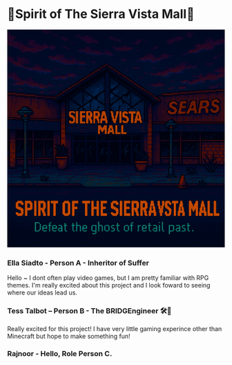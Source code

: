 # 👻Spirit of The Sierra Vista Mall👻 
![TitleImage](images/titleimage.png)

### Ella Siadto - Person A - Inheritor of Suffer  
Hello ~ I dont often play video games, but I am pretty familiar with RPG themes. I'm really excited about this project and I look foward to seeing where our ideas lead us. 
    
### Tess Talbot – Person B - The BRIDGEngineer 🛠️🚧
Really excited for this project! I have very little gaming experince other than Minecraft but hope to make something fun!

### Rajnoor - Hello, Role Person C. 
